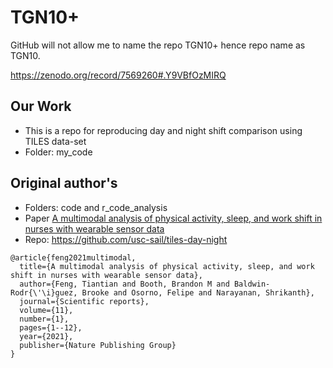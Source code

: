 # TGN10+ 
GitHub will not allow me to name the repo TGN10+ hence repo name as TGN10.

https://zenodo.org/record/7569260#.Y9VBfOzMIRQ

## Our Work
- This is a repo for reproducing day and night shift comparison using TILES data-set
- Folder: my_code

## Original author's
- Folders: code and r_code_analysis
- Paper [A multimodal analysis of physical activity, sleep, and work shift in nurses with wearable sensor data](https://www.nature.com/articles/s41598-021-87029-w?proof=t%25C2%25A0)
- Repo: https://github.com/usc-sail/tiles-day-night
  
```
@article{feng2021multimodal,
  title={A multimodal analysis of physical activity, sleep, and work shift in nurses with wearable sensor data},
  author={Feng, Tiantian and Booth, Brandon M and Baldwin-Rodr{\'\i}guez, Brooke and Osorno, Felipe and Narayanan, Shrikanth},
  journal={Scientific reports},
  volume={11},
  number={1},
  pages={1--12},
  year={2021},
  publisher={Nature Publishing Group}
}
```
